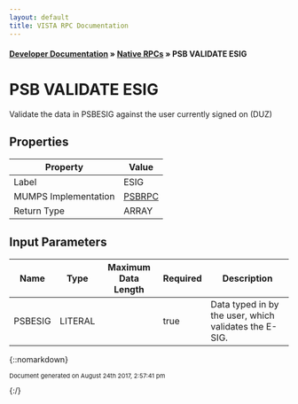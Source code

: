 ```yaml
---
layout: default
title: VISTA RPC Documentation
---
```


#### [Developer Documentation](../index) &#187; [Native RPCs](TableOfContents) &#187; PSB VALIDATE ESIG<br/>
# PSB VALIDATE ESIG

Validate the data in PSBESIG against the user currently signed on (DUZ)

## Properties

Property | Value
--- | ---
Label | ESIG
MUMPS Implementation | [PSBRPC](http://code.osehra.org/dox/Routine_PSBRPC_source.html)
Return Type | ARRAY


## Input Parameters

Name | Type | Maximum Data Length | Required | Description
--- | --- | --- | --- | ---
PSBESIG | LITERAL |  | true | Data typed in by the user, which validates the E-SIG.



{::nomarkdown} <br/><p style="font-size: 11px">Document generated on August 24th 2017, 2:57:41 pm</p>{:/}